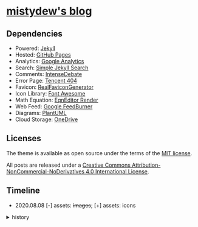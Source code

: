 # [mistydew's blog](https://mistydew.github.io/blog/)

## Dependencies

* Powered: [Jekyll](https://www.jekyllrb.com)
* Hosted: [GitHub Pages](https://pages.github.com)
* Analytics: [Google Analytics](https://analytics.google.com/analytics/web/)
* Search: [Simple Jekyll Search](https://github.com/christian-fei/Simple-Jekyll-Search)
* Comments: [IntenseDebate](https://intensedebate.com)
* Error Page: [Tencent 404](https://www.qq.com/404/)
* Favicon: [RealFaviconGenerator](https://realfavicongenerator.net)
* Icon Library: [Font Awesome](https://fontawesome.com)
* Math Equation: [EqnEditor Render](https://latex.codecogs.com)
* Web Feed: [Google FeedBurner](https://www.feedburner.com)
* Diagrams: [PlantUML](https://plantuml.com)
* Cloud Storage: [OneDrive](https://onedrive.live.com)

## Licenses

The theme is available as open source under the terms of the [MIT license](LICENSE).

All posts are released under a [Creative Commons Attribution-NonCommercial-NoDerivatives 4.0 International License](https://creativecommons.org/licenses/by-nc-nd/4.0/).

## Timeline

* 2020.08.08 [-] assets: ~~images~~; [+] assets: icons

<details>
<summary>history</summary>

* 2020.06.18 [+] feed page: Email Subscriptions
* 2020.06.02 [+] site: svg icons use symbol
* 2020.05.30 [+] archive page: archive by month, year
* 2020.05.02 [+] site: favicon for all browsers and platforms
* 2020.04.26 [-] site: ~~GitHub Actions workflows CI~~
* 2020.04.18 [+] remake: site search box
* 2020.04.14 [-] post: ~~AddToAny Share Button~~
* 2020.04.12 [-] post: ~~info (license and more)~~; ~~reading time~~
* 2020.04.06 [+] site: SEO tag
* 2020.04.04 [-] archive page: ~~Google Custom Search Engine~~
* 2020.04.01 [-] pages: ~~resume page~~
* 2020.03.29 [-] blog page: ~~comments, profile~~; [+] blog page: archive
* 2020.03.26 [+] blog page: category, tag cloud
* 2020.03.24 [-] site: ~~Busuanzi analytics~~ (incompatible Safari); pages: ~~donate page~~
* 2020.03.18 [-] home page: ~~Crypto Currencies Price Widget~~ (unnecessary); [+] home page: comments, profile
* 2020.03.08 [+] post: archive by year, exempli gratia 2018
* 2019.11.08 [-] site: ~~ClustrMaps analytics~~; blog page: ~~ClustrMaps.com Globe Widget~~ (patriotism)
* 2019.10.25 [+] site: ~~ClustrMaps analytics~~; blog page: ~~ClustrMaps.com Globe Widget~~
* 2019.09.22 [+] config: build future
* 2019.09.19 [+] remake: archive and category page
* 2019.09.07 [-] post: ~~{% highlight %} code {% endhighlight %}~~ (only jekyll); [+] post: ```code``` (markdown)
* 2019.08.28 [+] site: ~~GitHub Actions workflows CI~~
* 2019.08.25 [+] blog page: ~~comments, profile~~
* 2019.08.24 [-] post: ~~Remarkbox Hosted Comments Service~~ (incomplete); [+] post: IntenseDebate comments
* 2019.08.18 [+] assets: css, font, ~~images~~ and js
* 2019.08.14 [+] about page: PGP key and fingerprint
* 2019.08.02 [+] site: Simple Jekyll Search
* 2019.07.18 [+] pages: booklog (reading list) page and feed page
* 2019.07.04 [-] site: ~~Baidu Search~~ (unfriendly); [+] site: DogeDoge Search (Bing-like)
* 2019.06.21 [-] post: ~~bShare~~ (loading problem); [+] post: ~~AddToAny Share Button~~
* 2019.06.20 [+] post: ~~bShare~~
* 2019.06.10 [+] home page: ~~Crypto Currencies Price Widget~~
* 2019.05.24 [+] README: Site Dependencies
* 2019.05.09 [+] site: robots.txt (Allow Bingbot and Yahoo Slurp)
* 2019.05.03 [-] post: ~~LiveRe City comment~~ (realname); [+] post: ~~Remarkbox Hosted Comments Service~~
* 2019.04.28 [-] post: ~~Widget Pack Comment System~~ (realname); [+] post: ~~LiveRe City comment~~
* 2019.04.23 [+] site: search box submit icon
* 2019.04.19 [+] config: site timezone
* 2019.04.01 [+] site: search box position
* 2019.03.30 [-] site: ~~cPlayer~~ (redundancy)
* 2019.02.02 [-] site: ~~honehone clock~~ (unnecessary)
* 2019.02.01 [+] remake: favicon
* 2018.09.24 [-] archive page: ~~GitHub Contribution~~ (unnecessary)
* 2018.09.20 [+] remake: home page; config: blog permalink; [-] site: ~~jekyll-paginate plugin~~ (no plugin)
* 2018.09.19 [-] site: ~~jekyll-sitemap plugin~~ (no plugin); [+] site: sitemap.xml (generated by Liquid)
* 2018.09.14 [-] post: ~~IntenseDebate comments~~ (slow loading); [+] post: ~~Widget Pack Comment System~~
* 2018.09.12 [+] site: page content-width; [-] site: ~~DaoVoice web chat tool~~ (redundancy, bugs)
* 2018.09.06 [+] site: robots.txt (Sitemap URL)
* 2018.08.29 [+] font: Underwater Love (site and blog title)
* 2018.08.28 [-] footer: ~~slogan~~; pages: ~~slogan page~~; [+] footer: quote; pages: quotes page
* 2018.08.27 [+] config: excerpt separator
* 2018.08.23 [-] site: ~~Baidu Analytics~~ (unfriendly)
* 2018.08.22 [+] site: ~~DaoVoice web chat tool~~
* 2018.08.20 [+] post: ~~info (license and more)~~
* 2018.08.15 [-] site: ~~particle background~~ (redundancy)
* 2018.08.13 [+] site: ~~cPlayer (web music player)~~
* 2018.08.12 [+] pages: ~~donate page~~
* 2018.08.10 [+] site: sitemap (~~jekyll-sitemap plugin~~); post: ~~IntenseDebate comments~~
* 2018.08.08 [+] site: delimiter '|' in html head title; background-color
* 2018.08.06 [+] pages: ~~resume page~~
* 2018.08.02 [+] archive page: ~~Google Custom Search Engine~~; site: ~~Baidu Search~~
* 2018.08.01 [+] tags page: tag cloud
* 2018.07.10 [+] pages: tags page
* 2018.07.03 [+] archive page: ~~GitHub Contribution~~
* 2018.06.19 [+] post: word statistics ~~and reading time~~
* 2018.06.15 [+] site: ~~particle background~~
* 2018.06.07 [+] site: Google Analytics and Search Console; ~~Baidu Analytics~~
* 2018.06.06 [+] blog page: sticky post
* 2018.06.04 [+] site: ~~Busuanzi analytics (hits, visitors and pageviews)~~
* 2018.05.22 [+] site: robots.txt (Allow Googlebot and Baiduspider)
* 2018.05.21 [+] pages: archive page
* 2018.05.18 [+] pages: 404 page (Tencent search lost children)
* 2018.05.17 [+] footer: ~~slogan~~
* 2018.05.16 [+] pages: category page; ~~slogan page~~
* 2018.05.14 [+] site: ~~honehone clock~~; home page: ~~pagination (jekyll-paginate plugin)~~
* 2018.05.02 [+] site: favicon
* 2018.04.27 [-] site: ~~audio directory~~ (redundancy)
* 2018.04.21 [+] post: images and reference
* 2018.04.19 [+] site: ~~audio directory~~; README: Todo and Timeline list
* 2018.04.18 [+] site: minima (Jekyll's default theme, run `jekyll new`)
</details>
